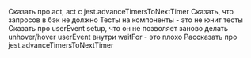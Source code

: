 Сказать про act, act с jest.advanceTimersToNextTimer
Сказать, что запросов в бэк не должно
Тесты на компоненты - это не юнит тесты
Сказать про userEvent setup, что он не позволяет заново делать unhover/hover
userEvent внутри waitFor - это плохо
Рассказать про jest.advanceTimersToNextTimer
